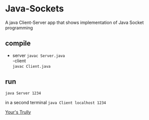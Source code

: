 # Java-Sockets
A java Client-Server app that shows implementation of Java Socket programming

## compile
- server
`javac Server.java`  
-client  
`javac Client.java`

## run
`java Server 1234`

in a second terminal
`java Client localhost 1234`

<a href="https://github.com/wangai" target="_blank">Your's Trully</a>
